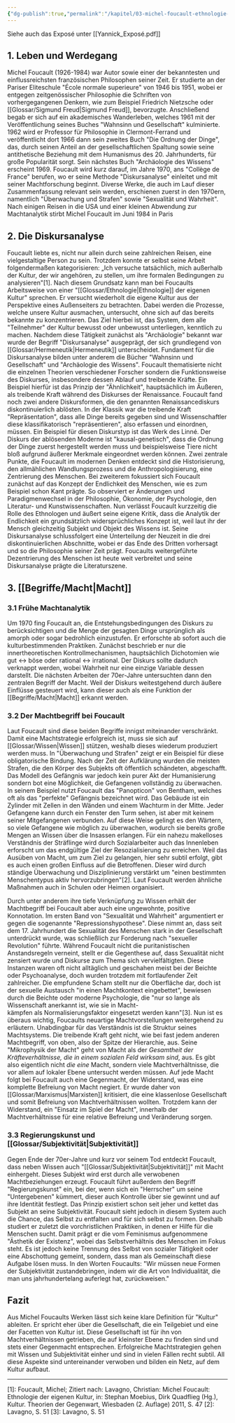 ```yaml
---
{"dg-publish":true,"permalink":"/kapitel/03-michel-foucault-ethnologie-der-eigenen-kultur/"}
---
```

 

Siehe auch das Exposé unter [[Yannick_Exposé.pdf]]


## 1. Leben und Werdegang

Michel Foucault (1926-1984) war Autor sowie einer der bekanntesten und einflussreichsten französischen Philosophen seiner Zeit. Er studierte an der Pariser Eliteschule "École normale superieure" von 1946 bis 1951, wobei er entgegen zeitgenössischer Philosophie die Schriften von vorhergegangenen Denkern, wie zum Beispiel Friedrich Nietzsche oder [[Glossar/Sigmund Freud\|Sigmund Freud]], bevorzugte. Anschließend begab er sich auf ein akademisches Wanderleben, welches 1961 mit der Veröffentlichung seines Buches "Wahnsinn und Gesellschaft" kulminierte. 1962 wird er Professor für Philosophie in Clermont-Ferrand und veröffentlicht dort 1966 dann sein zweites Buch "Die Ordnung der Dinge", das, durch seinen Anteil an der gesellschaftlichen Spaltung sowie seine antithetische Beziehung mit dem Humanismus des 20. Jahrhunderts, für große Popularität sorgt. Sein nächstes Buch "Archäologie des Wissens" erscheint 1969. Foucault wird kurz darauf, im Jahre 1970, ans "Collège de France" berufen, wo er seine Methode "Diskursanalyse" einleitet und mit seiner Machtforschung beginnt. Diverse Werke, die auch im Lauf dieser Zusammenfassung relevant sein werden, erschienen zuerst in den 1970ern, namentlich "Überwachung und Strafen" sowie "Sexualität und Wahrheit". Nach einigen Reisen in die USA und einer kleinen Abwendung zur Machtanalytik stirbt Michel Foucault im Juni 1984 in Paris

## 2. Die Diskursanalyse

Foucault liebte es, nicht nur allein durch seine zahlreichen Reisen, eine vielgestaltige Person zu sein. Trotzdem konnte er selbst seine Arbeit folgendermaßen kategorisieren: „Ich versuche tatsächlich, mich außerhalb der Kultur, der wir angehören, zu stellen, um ihre formalen Bedingungen zu analysieren"[1]. Nach diesem Grundsatz kann man bei Foucaults Arbeitsweise von einer "[[Glossar/Ethnologie\|Ethnologie]] der eigenen Kultur" sprechen. Er versucht wiederholt die eigene Kultur aus der Perspektive eines Außenseiters zu betrachten. Dabei werden die Prozesse, welche unsere Kultur ausmachen, untersucht, ohne sich auf das bereits bekannte zu konzentrieren. Das Ziel hierbei ist, das System, dem alle "Teilnehmer" der Kultur bewusst oder unbewusst unterliegen, kenntlich zu machen. Nachdem diese Tätigkeit zunächst als "Archäologie" bekannt war wurde der Begriff "Diskursanalyse" ausgeprägt, der sich grundlegend von [[Glossar/Hermeneutik\|Hermeneutik]] unterscheidet. Fundament für die Diskursanalyse bilden unter anderem die Bücher "Wahnsinn und Gesellschaft" und "Archäologie des Wissens". 
Foucault thematisierte nicht die einzelnen Theorien verschiedener Forscher sondern die Funktionsweise des Diskurses, insbesondere dessen Ablauf und treibende Kräfte. Ein Beispiel hierfür ist das Prinzip der "Ähnlichkeit", hauptsächlich im Äußeren, als treibende Kraft während des Diskurses der Renaissance. Foucault fand noch zwei andere Diskursformen, die den genannten Renaissancediskurs diskontinuierlich ablösten. In der Klassik war die treibende Kraft "Repräsentation", dass alle Dinge bereits gegeben sind und Wissenschaftler diese klassifikatorisch "repräsentieren", also erfassen und einordnen, müssen. Ein Beispiel für diesen Diskurstyp ist das Werk des Linné. 
Der Diskurs der ablösenden Moderne ist "kausal-genetisch", dass die Ordnung der Dinge zuerst hergestellt werden muss und beispielsweise Tiere nicht bloß aufgrund äußerer Merkmale eingeordnet werden können. Zwei zentrale Punkte, die Foucault im modernen Denken entdeckt sind die Historisierung, den allmählichen Wandlungsprozess und die Anthropologisierung, eine Zentrierung des Menschen. Bei zweiterem fokussiert sich Foucault zunächst auf das Konzept der Endlichkeit des Menschen, wie es zum Beispiel schon Kant prägte. So observiert er Änderungen und Paradigmenwechsel in der Philosophie, Ökonomie, der Psychologie, den Literatur- und Kunstwissenschaften. Nun verlässt Foucault kurzzeitig die Rolle des Ethnologen und äußert seine eigene Kritik, dass die Analytik der Endlichkeit ein grundsätzlich widersprüchliches Konzept ist, weil laut ihr der Mensch gleichzeitig Subjekt und Objekt des Wissens ist. Seine Diskursanalyse schlussfolgert eine Unterteilung der Neuzeit in die drei diskontinuierlichen Abschnitte, wobei er das Ende des Dritten vorhersagt und so die Philosophie seiner Zeit prägt. Foucaults weitergeführte Dezentrierung des Menschen ist heute weit verbreitet und seine Diskursanalyse prägte die Literaturszene.

## 3. [[Begriffe/Macht\|Macht]]
### 3.1 Frühe Machtanalytik

Um 1970 fing Foucault an, die Entstehungsbedingungen des Diskurs zu berücksichtigen und die Menge der gesagten Dinge ursprünglich als amorph oder sogar bedrohlich einzustufen. Er erforschte ab sofort auch die kulturbestimmenden Praktiken. Zunächst beschrieb er nur die innertheoretischen Kontrollmechanismen, hauptsächlich Dichotomien wie gut <-> böse oder rational <-> irrational. Der Diskurs sollte dadurch verknappt werden, wobei Wahrheit nur eine einzige Variable dessen darstellt. Die nächsten Arbeiten der 70er-Jahre untersuchten dann den zentralen Begriff der Macht. Weil der Diskurs weitestgehend durch äußere Einflüsse gesteuert wird, kann dieser auch als eine Funktion der [[Begriffe/Macht\|Macht]] erkannt werden.

### 3.2 Der Machtbegriff bei Foucault

Laut Foucault sind diese beiden Begriffe innigst miteinander verschränkt. Damit eine Machtstrategie erfolgreich ist, muss sie sich auf [[Glossar/Wissen\|Wissen]] stützen, weshalb dieses wiederum produziert werden muss. In "Überwachung und Strafen" zeigt er ein Beispiel für diese obligatorische Bindung. Nach der Zeit der Aufklärung wurden die meisten Strafen, die den Körper des Subjekts oft öffentlich schändeten, abgeschafft. Das Modell des Gefängnis war jedoch kein purer Akt der Humanisierung sondern bot eine Möglichkeit, die Gefangenen vollständig zu überwachen. In seinem Beispiel nutzt Foucault das "Panopticon" von Bentham, welches oft als das "perfekte" Gefängnis bezeichnet wird. Das Gebäude ist ein Zylinder mit Zellen in den Wänden und einem Wachturm in der Mitte. Jeder Gefangene kann durch ein Fenster den Turm sehen, ist aber mit keinem seiner Mitgefangenen verbunden. Auf diese Weise gelingt es den Wärtern, so viele Gefangene wie möglich zu überwachen, wodurch sie bereits große Mengen an Wissen über die Insassen erlangen. Für ein nahezu makelloses Verständnis der Sträflinge wird durch Sozialarbeiter auch das Innenleben erforscht um das endgültige Ziel der Resozialisierung zu erreichen. Weil das Ausüben von Macht, um zum Ziel zu gelangen, hier sehr subtil erfolgt, gibt es auch einen großen Einfluss auf die Betroffenen. Dieser wird durch ständige Überwachung und Disziplinierung verstärkt um "einen bestimmten Menschentypus aktiv hervorzubringen"[2]. Laut Foucault werden ähnliche Maßnahmen auch in Schulen oder Heimen organisiert.

Durch unter anderem ihre tiefe Verknüpfung zu Wissen erhält der Machtbegriff bei Foucault aber auch eine ungewohnte, positive Konnotation. Im ersten Band von "Sexualität und Wahrheit" argumentiert er gegen die sogenannte "Repressionshypothese". Diese nimmt an, dass seit dem 17. Jahrhundert die Sexualität des Menschen stark in der Gesellschaft unterdrückt wurde, was schließlich zur Forderung nach "sexueller Revolution" führte. Während Foucault nicht die puritanistischen Anstandsregeln verneint, stellt er die Gegenthese auf, dass Sexualität nicht zensiert wurde und Diskurse zum Thema sich vervielfältigten. Diese Instanzen waren oft nicht alltäglich und geschahen meist bei der Beichte oder Psychoanalyse, doch wurden trotzdem mit fortlaufender Zeit zahlreicher. Die empfundene Scham stellt nur die Oberfläche dar, doch ist der sexuelle Austausch "in einen Machtkontext eingebettet", bewiesen durch die Beichte oder moderne Psychologie, die "nur so lange als Wissenschaft anerkannt ist, wie sie in Macht-  
kämpfen als Normalisierungsfaktor eingesetzt werden kann"[3]. 
Nun ist es überaus wichtig, Foucaults neuartige Machtvorstellungen weitergehend zu erläutern. Unabdingbar für das Verständnis ist die Struktur seines Machtsystems. Die treibende Kraft geht nicht, wie bei fast jedem anderen Machtbegriff, von oben, also der Spitze der Hierarchie, aus. Seine "Mikrophysik der Macht" geht von Macht als der *Gesamtheit der Kräfteverhältnisse, die in einem sozialen Feld wirksam sind*, aus. Es gibt also eigentlich nicht *die eine* Macht, sondern viele Machtverhältnisse, die vor allem auf lokaler Ebene untersucht werden müssen. Auf jede Macht folgt bei Foucault auch eine Gegenmacht, der Widerstand, was eine komplette Befreiung von Macht negiert. Er wurde daher von [[Glossar/Marxismus\|Marxisten]] kritisiert, die eine klassenlose Gesellschaft und somit Befreiung von Machtverhältnissen wollten. Trotzdem kann der Widerstand, ein "Einsatz im Spiel der Macht", innerhalb der Machtverhältnisse für eine relative Befreiung und Veränderung sorgen.

### 3.3 Regierungskunst und [[Glossar/Subjektivität\|Subjektivität]]

Gegen Ende der 70er-Jahre und kurz vor seinem Tod entdeckt Foucault, dass neben Wissen auch 
"[[Glossar/Subjektivität\|Subjektivität]]" mit Macht einhergeht. Dieses Subjekt wird erst durch alle verwobenen Machtbeziehungen erzeugt. Foucault führt außerdem den Begriff "Regierungskunst" ein, bei der, wenn sich ein "Herrscher" um seine "Untergebenen" kümmert, dieser auch Kontrolle über sie gewinnt und auf ihre Identität festlegt. Das Prinzip existiert schon seit jeher und kettet das Subjekt an seine Subjektivität. Foucault sieht jedoch in diesem System auch die Chance, das Selbst zu entfalten und für sich selbst zu formen. Deshalb studiert er zuletzt die vorchristlichen Praktiken, in denen er Hilfe für die Menschen sucht. Damit prägt er die vom Feminismus aufgenommene "Ästhetik der Existenz", wobei das Selbstverhältnis des Menschen im Fokus steht. Es ist jedoch keine Trennung des Selbst von sozialer Tätigkeit oder eine Abschottung gemeint, sondern, dass man als Gemeinschaft diese Aufgabe lösen muss. In den Worten Foucaults: "Wir müssen neue Formen der Subjektivität zustandebringen, indem wir die Art von Individualität, die man uns jahrhundertelang auferlegt hat, zurückweisen."

## Fazit

Aus Michel Foucaults Werken lässt sich keine klare Definition für "Kultur" ableiten. Er spricht eher über die Gesellschaft, die ein Teilgebiet und eine der Facetten von Kultur ist. Diese Gesellschaft ist für ihn von Machtverhältnissen getrieben, die auf kleinster Ebene zu finden sind und stets einer Gegenmacht entsprechen. Erfolgreiche Machtstrategien gehen mit Wissen und Subjektivität einher und sind in vielen Fällen recht subtil. All diese Aspekte sind untereinander verwoben und bilden ein Netz, auf dem Kultur aufbaut.



---
[1]: Foucault, Michel; Zitiert nach: Lavagno, Christian: Michel Foucault: Ethnologie der eigenen Kultur, in: Stephan Moebius, Dirk   Quadflieg (Hg.), Kultur. Theorien der Gegenwart, Wiesbaden (2. Auflage)  2011, S. 47
[2]: Lavagno, S. 51
[3]: Lavagno, S. 51
